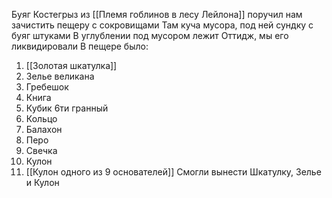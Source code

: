Буяг Костегрыз из [[Племя гоблинов в лесу Лейлона]] поручил нам зачистить пещеру с сокровищами
Там куча мусора, под ней сундку с буяг штуками
В углублении под мусором лежит Оттидж, мы его ликвидировали
В пещере было:
1) [[Золотая шкатулка]]
2) Зелье великана
3) Гребешок
4) Книга
5) Кубик 6ти гранный
6) Кольцо
7) Балахон
8) Перо
9) Свечка
10) Кулон
11) [[Кулон одного из 9 основателей]]
Смогли вынести Шкатулку, Зелье и Кулон